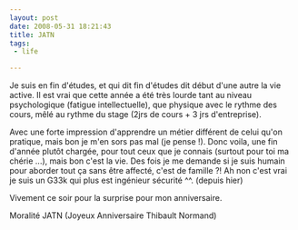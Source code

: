 ```yaml
---
layout: post
date: 2008-05-31 18:21:43
title: JATN
tags:
 - life

---
```


Je suis en fin d'études, et qui dit fin d'études dit début d'une autre la vie active. Il est vrai que cette année a été très lourde tant au niveau psychologique (fatigue intellectuelle), que physique avec le rythme des cours, mêlé au rythme du stage (2jrs de cours + 3 jrs d'entreprise).

Avec une forte impression d'apprendre un métier différent de celui qu'on pratique, mais bon je m'en sors pas mal (je pense !). Donc voila, une fin d'année plutôt chargée, pour tout ceux que je connais (surtout pour toi ma chérie ...), mais bon c'est la vie. Des fois je me demande si je suis humain pour aborder tout ça sans être affecté, c'est de famille ?! Ah non c'est vrai je suis un G33k qui plus est ingénieur sécurité ^^. (depuis hier)

Vivement ce soir pour la surprise pour mon anniversaire.

Moralité JATN (Joyeux Anniversaire Thibault Normand)
